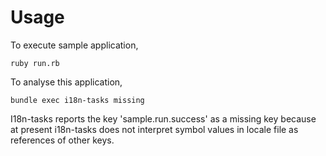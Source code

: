 # Usage

To execute sample application,
```
ruby run.rb
```

To analyse this application,
```
bundle exec i18n-tasks missing
```

I18n-tasks reports the key 'sample.run.success' as a missing key
because at present i18n-tasks does not interpret symbol values in locale file
as references of other keys.

